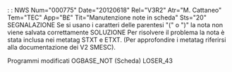  :  : NWS Num="000775" Date="20120618" Rel="V3R2" Atr="M. Cattaneo" Tem="TEC" App="B£" Tit="Manutenzione note in scheda" Sts="20"
SEGNALAZIONE
Se si usano i caratteri delle parentesi "(" o ")" la nota non viene salvata correttamente 
SOLUZIONE
Per risolvere il problema la nota è stata inclusa nei metatag STXT e ETXT.
(Per approfondire i metatag riferirsi alla documentazione dei V2 SMESC).

Programmi modificati
OGBASE_NOT (Scheda)
LOSER_43

